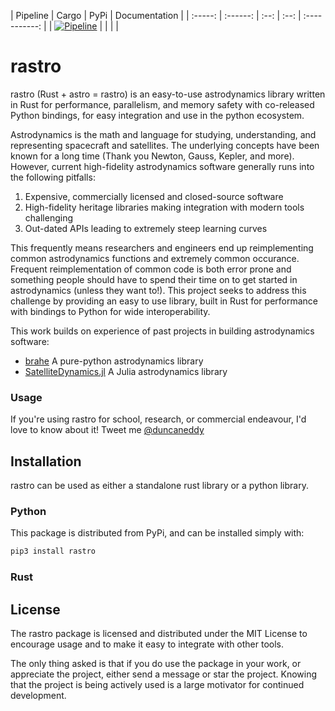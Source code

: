 | Pipeline | Cargo | PyPi | Documentation |
| :-----:  | :------: | :--:  | :--: | :-----------: |
| [![Pipeline](https://github.com/duncaneddy/rastro/actions/workflows/test.yml/badge.svg)](https://github.com/duncaneddy/rastro/actions/workflows/test.yml) |  |  |  |
<!-- | [![Pipeline](https://github.com/duncaneddy/rastro/actions/workflows/test.yml/badge.svg)](https://github.com/duncaneddy/rastro/actions/workflows/test.yml) | -- | [![PyPI version](https://badge.fury.io/py/rastro.svg)](https://badge.fury.io/py/rastro) | [![](https://img.shields.io/badge/docs-latest-blue.svg)](https://duncaneddy.github.io/rastro/) | -->

# rastro
rastro (Rust + astro = rastro) is an easy-to-use astrodynamics library written
in Rust for performance, parallelism, and memory safety with co-released Python
bindings, for easy integration and use in the python ecosystem.

Astrodynamics is the math and language for studying, understanding, and representing
spacecraft and satellites. The underlying concepts have been known for a long
time (Thank you Newton, Gauss, Kepler, and more). However, current high-fidelity 
astrodynamics software generally runs into the following pitfalls:
1. Expensive, commercially licensed and closed-source software 
2. High-fidelity heritage libraries making integration with modern tools challenging
3. Out-dated APIs leading to extremely steep learning curves

This frequently means researchers and engineers end up reimplementing
common astrodynamics functions and extremely common occurance. Frequent reimplementation
of common code is both error prone and something people should have to spend their
time on to get started in astrodynamics (unless they want to!). This project 
seeks to address this challenge by providing an easy to use library, built in Rust
for performance with bindings to Python for wide interoperability.

This work builds on experience of past projects in building astrodynamics software:
- [brahe](https://github.com/duncaneddy/brahe) A pure-python astrodynamics library
- [SatelliteDynamics.jl](https://github.com/sisl/SatelliteDynamics.jl) A Julia astrodynamics library

### Usage

If you're using rastro for school, research, or commercial endeavour, I'd love 
to know about it! Tweet me [@duncaneddy](https://twitter.com/DuncanEddy)

<!-- ## Documentation

The documentation for the package can be found here: <https://duncaneddy.github.io/rastro/> -->

## Installation

rastro can be used as either a standalone rust library or a python library.

### Python

This package is distributed from PyPi, and can be installed simply with:

```bash
pip3 install rastro
```

### Rust


## License

The rastro package is licensed and distributed under the MIT License to encourage
usage and to make it easy to integrate with other tools.

The only thing asked is that if you do use the package in your work, or appreciate
the project, either send a message or star the project. Knowing that the project
is being actively used is a large motivator for continued development.